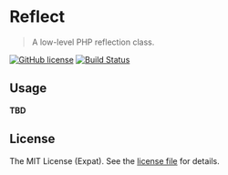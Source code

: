 Reflect
=======
> A low-level PHP reflection class.

[![GitHub license][LICENSE BADGE]][LICENSE PAGE] [![Build Status][BUILD BADGE]][BUILD PAGE]

Usage
-----

**TBD**

License
-------
The MIT License (Expat). See the [license file](LICENSE) for details.

[BUILD BADGE]:https://travis-ci.org/radioactivehamster/reflect.svg?branch=master
[BUILD PAGE]: https://travis-ci.org/radioactivehamster/reflect
[LICENSE BADGE]: https://img.shields.io/github/license/radioactivehamster/reflect.svg
[LICENSE PAGE]: https://github.com/radioactivehamster/reflect/blob/master/LICENSE
